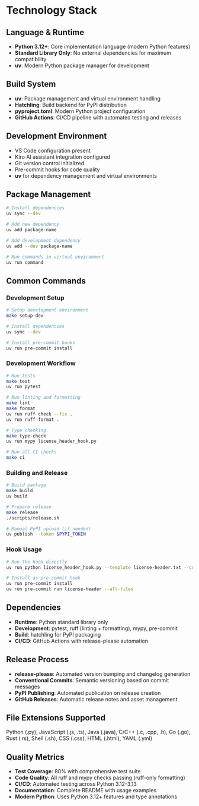 # Technology Stack

## Language & Runtime
- **Python 3.12+**: Core implementation language (modern Python features)
- **Standard Library Only**: No external dependencies for maximum compatibility
- **uv**: Modern Python package manager for development

## Build System
- **uv**: Package management and virtual environment handling
- **Hatchling**: Build backend for PyPI distribution
- **pyproject.toml**: Modern Python project configuration
- **GitHub Actions**: CI/CD pipeline with automated testing and releases

## Development Environment
- VS Code configuration present
- Kiro AI assistant integration configured
- Git version control initialized
- Pre-commit hooks for code quality
- **uv** for dependency management and virtual environments

## Package Management
```bash
# Install dependencies
uv sync --dev

# Add new dependency
uv add package-name

# Add development dependency
uv add --dev package-name

# Run commands in virtual environment
uv run command
```

## Common Commands

### Development Setup
```bash
# Setup development environment
make setup-dev

# Install dependencies
uv sync --dev

# Install pre-commit hooks
uv run pre-commit install
```

### Development Workflow
```bash
# Run tests
make test
uv run pytest

# Run linting and formatting
make lint
make format
uv run ruff check --fix .
uv run ruff format .

# Type checking
make type-check
uv run mypy license_header_hook.py

# Run all CI checks
make ci
```

### Building and Release
```bash
# Build package
make build
uv build

# Prepare release
make release
./scripts/release.sh

# Manual PyPI upload (if needed)
uv publish --token $PYPI_TOKEN
```

### Hook Usage
```bash
# Run the hook directly
uv run python license_header_hook.py --template license-header.txt --copyright-holder "Company" file.py

# Install as pre-commit hook
uv run pre-commit install
uv run pre-commit run license-header --all-files
```

## Dependencies
- **Runtime**: Python standard library only
- **Development**: pytest, ruff (linting + formatting), mypy, pre-commit
- **Build**: hatchling for PyPI packaging
- **CI/CD**: GitHub Actions with release-please automation

## Release Process
- **release-please**: Automated version bumping and changelog generation
- **Conventional Commits**: Semantic versioning based on commit messages
- **PyPI Publishing**: Automated publication on release creation
- **GitHub Releases**: Automatic release notes and asset management

## File Extensions Supported
Python (.py), JavaScript (.js, .ts), Java (.java), C/C++ (.c, .cpp, .h), Go (.go), Rust (.rs), Shell (.sh), CSS (.css), HTML (.html), YAML (.yml)

## Quality Metrics
- **Test Coverage**: 80% with comprehensive test suite
- **Code Quality**: All ruff and mypy checks passing (ruff-only formatting)
- **CI/CD**: Automated testing across Python 3.12-3.13
- **Documentation**: Complete README with usage examples
- **Modern Python**: Uses Python 3.12+ features and type annotations
